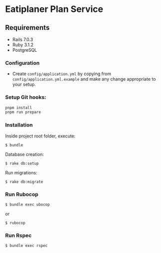 # Eatiplaner Plan Service

## Requirements

- Rails 7.0.3
- Ruby 3.1.2
- PostgreSQL

### Configuration

- Create `config/application.yml` by copying from `config/application.yml.example` and make any change appropriate to your setup.

### Setup Git hooks:

```bash
pnpm install
pnpm run prepare
```

### Installation

Inside project root folder, execute:

```
$ bundle
```

Database creation:

```
$ rake db:setup
```

Run migrations:

```
$ rake db:migrate
```

### Run Rubocop

```
$ bundle exec ubocop
```

or

```
$ rubocop
```

### Run Rspec

```
$ bundle exec rspec
```
